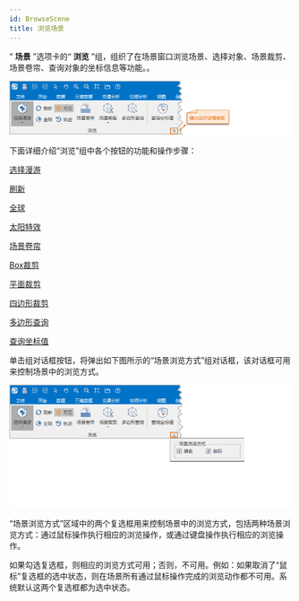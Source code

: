 ```yaml
---
id: BrowseScene
title: 浏览场景  
---  
```

“ **场景** ”选项卡的“ **浏览** ”组，组织了在场景窗口浏览场景、选择对象、场景裁剪、场景卷帘、查询对象的坐标信息等功能。。

![](img/BrowseGroup.png)  

  
下面详细介绍“浏览”组中各个按钮的功能和操作步骤：

 [选择漫游](Pan3DButton)

 [刷新](Refresh3DButton)

 [全球](Restore3DButton)


[太阳特效](../../SceneOperation/AdvancedSceneSetting/SunEffect)

 [场景卷帘](../LayersManagement/SwipeTool)

 [Box裁剪](../LayersManagement/ClipByBox)

 [平面裁剪](../LayersManagement/ClipByFlat)

 [四边形裁剪](../LayersManagement/ClipByCross)

 [多边形查询](../LayersManagement/ClipByPolygon)


[查询坐标值](../LayersManagement/QueryCoordinateValues)

单击组对话框按钮，将弹出如下图所示的“场景浏览方式”组对话框，该对话框可用来控制场景中的浏览方式。    

![](img/BrowseGroup_button.png)  

  
“场景浏览方式”区域中的两个复选框用来控制场景中的浏览方式，包括两种场景浏览方式：通过鼠标操作执行相应的浏览操作，或通过键盘操作执行相应的浏览操作。

如果勾选复选框，则相应的浏览方式可用；否则，不可用。例如：如果取消了“鼠标”复选框的选中状态，则在场景所有通过鼠标操作完成的浏览动作都不可用。系统默认这两个复选框都为选中状态。




